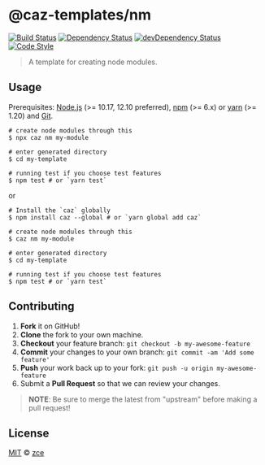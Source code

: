 # @caz-templates/nm

[![Build Status][travis-img]][travis-url]
[![Dependency Status][dependency-img]][dependency-url]
[![devDependency Status][devdependency-img]][devdependency-url]
[![Code Style][style-img]][style-url]

> A template for creating node modules.

## Usage

Prerequisites: [Node.js](https://nodejs.org) (>= 10.17, 12.10 preferred), [npm](https://www.npmjs.com) (>= 6.x) or [yarn](https://yarnpkg.com) (>= 1.20) and [Git](https://git-scm.com).

```shell
# create node modules through this
$ npx caz nm my-module

# enter generated directory
$ cd my-template

# running test if you choose test features
$ npm test # or `yarn test`
```

or

```shell
# Install the `caz` globally
$ npm install caz --global # or `yarn global add caz`

# create node modules through this
$ caz nm my-module

# enter generated directory
$ cd my-template

# running test if you choose test features
$ npm test # or `yarn test`
```

## Contributing

1. **Fork** it on GitHub!
2. **Clone** the fork to your own machine.
3. **Checkout** your feature branch: `git checkout -b my-awesome-feature`
4. **Commit** your changes to your own branch: `git commit -am 'Add some feature'`
5. **Push** your work back up to your fork: `git push -u origin my-awesome-feature`
6. Submit a **Pull Request** so that we can review your changes.

> **NOTE**: Be sure to merge the latest from "upstream" before making a pull request!

## License

[MIT](LICENSE) &copy; [zce](https://zce.me)



[travis-img]: https://img.shields.io/travis/caz-templates/nm
[travis-url]: https://travis-ci.org/caz-templates/nm
[dependency-img]: https://img.shields.io/david/caz-templates/nm
[dependency-url]: https://david-dm.org/caz-templates/nm
[devdependency-img]: https://img.shields.io/david/dev/caz-templates/nm
[devdependency-url]: https://david-dm.org/caz-templates/nm?type=dev
[style-img]: https://img.shields.io/badge/code_style-standard-brightgreen
[style-url]: https://standardjs.com
